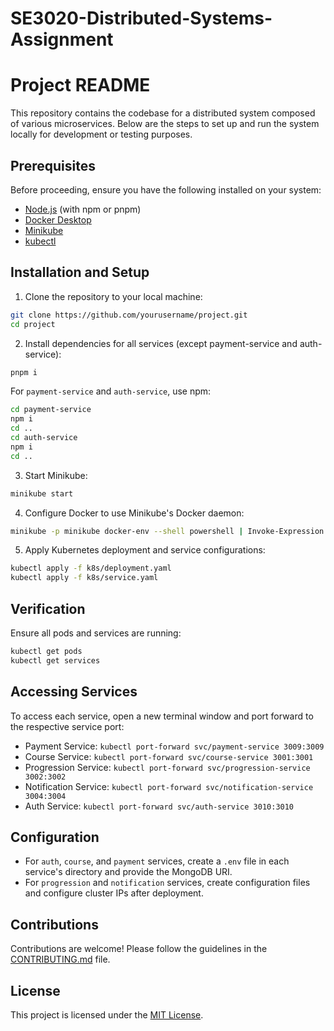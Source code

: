 # SE3020-Distributed-Systems-Assignment

# Project README

This repository contains the codebase for a distributed system composed of various microservices. Below are the steps to set up and run the system locally for development or testing purposes.

## Prerequisites

Before proceeding, ensure you have the following installed on your system:

- [Node.js](https://nodejs.org/) (with npm or pnpm)
- [Docker Desktop](https://www.docker.com/products/docker-desktop)
- [Minikube](https://minikube.sigs.k8s.io/docs/start/)
- [kubectl](https://kubernetes.io/docs/tasks/tools/install-kubectl/)

## Installation and Setup

1. Clone the repository to your local machine:

```bash
git clone https://github.com/yourusername/project.git
cd project
```

2. Install dependencies for all services (except payment-service and auth-service):

```bash
pnpm i
```

For `payment-service` and `auth-service`, use npm:

```bash
cd payment-service
npm i
cd ..
cd auth-service
npm i
cd ..
```

3. Start Minikube:

```bash
minikube start
```

4. Configure Docker to use Minikube's Docker daemon:

```bash
minikube -p minikube docker-env --shell powershell | Invoke-Expression
```

5. Apply Kubernetes deployment and service configurations:

```bash
kubectl apply -f k8s/deployment.yaml
kubectl apply -f k8s/service.yaml
```

## Verification

Ensure all pods and services are running:

```bash
kubectl get pods
kubectl get services
```

## Accessing Services

To access each service, open a new terminal window and port forward to the respective service port:

- Payment Service: `kubectl port-forward svc/payment-service 3009:3009`
- Course Service: `kubectl port-forward svc/course-service 3001:3001`
- Progression Service: `kubectl port-forward svc/progression-service 3002:3002`
- Notification Service: `kubectl port-forward svc/notification-service 3004:3004`
- Auth Service: `kubectl port-forward svc/auth-service 3010:3010`

## Configuration

- For `auth`, `course`, and `payment` services, create a `.env` file in each service's directory and provide the MongoDB URI.
- For `progression` and `notification` services, create configuration files and configure cluster IPs after deployment.

## Contributions

Contributions are welcome! Please follow the guidelines in the [CONTRIBUTING.md](CONTRIBUTING.md) file.

## License

This project is licensed under the [MIT License](LICENSE).
